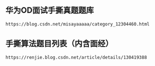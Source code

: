 ## 华为OD面试手撕真题题库
 ```html
https://blog.csdn.net/misayaaaaa/category_12304460.html
```

## 手撕算法题目列表（内含面经）
```html
https://renjie.blog.csdn.net/article/details/130419388
```